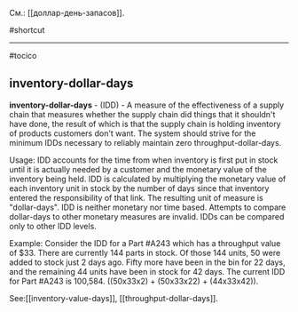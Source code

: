 См.: [[доллар-день-запасов]].

#shortcut




<hr/>

#tocico

## inventory-dollar-days

<b>inventory-dollar-days</b> - (IDD) - A measure of the effectiveness of a supply chain that measures whether the supply chain did things that it shouldn't have done, the result of which is that the supply chain is holding inventory of products customers don't want. The system should strive for the minimum IDDs necessary to reliably maintain zero throughput-dollar-days. 


Usage: IDD accounts for the time from when inventory is first put in stock until it is actually needed by a customer and the monetary value of the inventory being held. IDD is calculated by multiplying the monetary value of each inventory unit in stock by the number of days since that inventory entered the responsibility of that link. The resulting unit of measure is "dollar-days". IDD is neither monetary nor time based. Attempts to compare dollar-days to other monetary measures are invalid. IDDs can be compared only to other IDD levels. 

Example: Consider the IDD for a Part #A243 which has a throughput value of $33. There are currently 144 parts in stock. Of those 144 units, 50 were added to stock just 2 days ago. Fifty more have been in the bin for 22 days, and the remaining 44 units have been in stock for 42 days.  The current IDD for Part #A243 is 100,584. ((50x33x2) + (50x33x22) + (44x33x42)). 



See:[[inventory-value-days]], [[throughput-dollar-days]].
